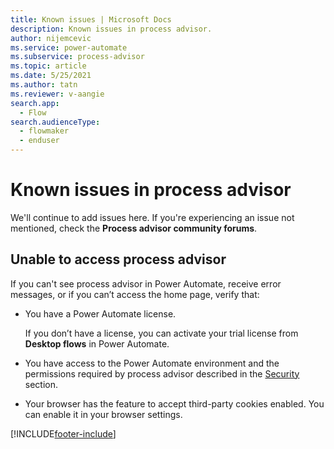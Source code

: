 ```yaml
---
title: Known issues | Microsoft Docs
description: Known issues in process advisor.
author: nijemcevic 
ms.service: power-automate
ms.subservice: process-advisor
ms.topic: article
ms.date: 5/25/2021
ms.author: tatn
ms.reviewer: v-aangie
search.app: 
  - Flow
search.audienceType: 
  - flowmaker
  - enduser
---
```


# Known issues in process advisor

We'll continue to add issues here. If you're experiencing an issue not mentioned, check the **Process advisor community forums**.

## Unable to access process advisor

If you can't see process advisor in Power Automate, receive error messages, or if you can’t access the home page, verify that:

- You have a Power Automate license.

   If you don’t have a license, you can activate your trial license from **Desktop flows** in Power Automate.
- You have access to the Power Automate environment and the permissions required by process advisor described in the [Security](process-advisor-security.md) section.
- Your browser has the feature to accept third-party cookies enabled.
  You can enable it in your browser settings.
  
[!INCLUDE[footer-include](includes/footer-banner.md)]

